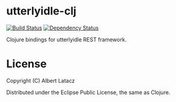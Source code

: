 utterlyidle-clj
===============

[![Build Status](https://secure.travis-ci.org/albertlatacz/utterlyidle-clj.png)](http://travis-ci.org/albertlatacz/utterlyidle-clj) [![Dependency Status](https://www.versioneye.com/user/projects/53021040ec1375a861000673/badge.png)](https://www.versioneye.com/user/projects/53021040ec1375a861000673)



Clojure bindings for utterlyidle REST framework.


License
=======

Copyright (C) Albert Latacz

Distributed under the Eclipse Public License, the same as Clojure.
